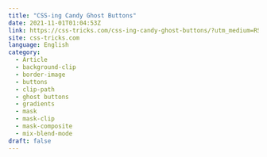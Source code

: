 ```yaml
---
title: "CSS-ing Candy Ghost Buttons"
date: 2021-11-01T01:04:53Z
link: https://css-tricks.com/css-ing-candy-ghost-buttons/?utm_medium=RSS&utm_source=news.12bit.vn
site: css-tricks.com
language: English
category:
  - Article
  - background-clip
  - border-image
  - buttons
  - clip-path
  - ghost buttons
  - gradients
  - mask
  - mask-clip
  - mask-composite
  - mix-blend-mode
draft: false
---
```

